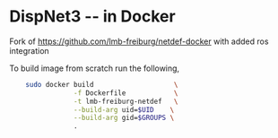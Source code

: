 # DispNet3 -- in Docker
Fork of https://github.com/lmb-freiburg/netdef-docker with added ros integration

To build image from scratch run the following,

```sh
	sudo docker build                    \
                -f Dockerfile            \
                -t lmb-freiburg-netdef   \
                --build-arg uid=$UID    \
                --build-arg gid=$GROUPS \
                .
```

